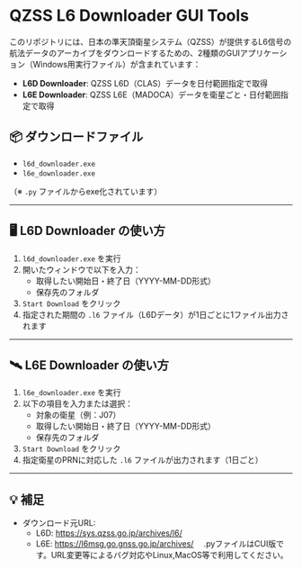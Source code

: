 # QZSS L6 Downloader GUI Tools

このリポジトリには、日本の準天頂衛星システム（QZSS）が提供するL6信号の航法データのアーカイブをダウンロードするための、2種類のGUIアプリケーション（Windows用実行ファイル）が含まれています：

- **L6D Downloader**: QZSS L6D（CLAS）データを日付範囲指定で取得  
- **L6E Downloader**: QZSS L6E（MADOCA）データを衛星ごと・日付範囲指定で取得

## 📦 ダウンロードファイル

- `l6d_downloader.exe`
- `l6e_downloader.exe`

（※ `.py` ファイルからexe化されています）

---

## 🖥 L6D Downloader の使い方

1. `l6d_downloader.exe` を実行  
2. 開いたウィンドウで以下を入力：
   - 取得したい開始日・終了日（YYYY-MM-DD形式）
   - 保存先のフォルダ
3. `Start Download` をクリック  
4. 指定された期間の `.l6` ファイル（L6Dデータ）が1日ごとに1ファイル出力されます

---

## 🛰 L6E Downloader の使い方

1. `l6e_downloader.exe` を実行  
2. 以下の項目を入力または選択：
   - 対象の衛星（例：J07）
   - 取得したい開始日・終了日（YYYY-MM-DD形式）
   - 保存先のフォルダ
3. `Start Download` をクリック  
4. 指定衛星のPRNに対応した `.l6` ファイルが出力されます（1日ごと）

---

## 💡 補足

- ダウンロード元URL:
  - L6D: https://sys.qzss.go.jp/archives/l6/
  - L6E: https://l6msg.go.gnss.go.jp/archives/
　.pyファイルはCUI版です。URL変更等によるバグ対応やLinux,MacOS等で利用してください。
